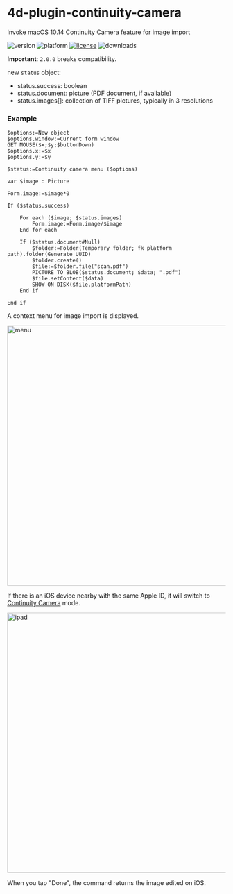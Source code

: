 # 4d-plugin-continuity-camera
Invoke macOS 10.14 Continuity Camera feature for image import

![version](https://img.shields.io/badge/version-19%2B-5682DF)
![platform](https://img.shields.io/static/v1?label=platform&message=mac-intel%20|%20mac-arm&color=blue)
[![license](https://img.shields.io/github/license/miyako/4d-plugin-continuity-camera)](LICENSE)
![downloads](https://img.shields.io/github/downloads/miyako/4d-plugin-continuity-camera/total)

**Important**: `2.0.0` breaks compatibility.

new `status` object:

* status.success: boolean
* status.document: picture (PDF document, if available)
* status.images[]: collection of TIFF pictures, typically in 3 resolutions


### Example

```4d
$options:=New object
$options.window:=Current form window
GET MOUSE($x;$y;$buttonDown)
$options.x:=$x
$options.y:=$y

$status:=Continuity camera menu ($options)

var $image : Picture

Form.image:=$image*0

If ($status.success)
	
	For each ($image; $status.images)
		Form.image:=Form.image/$image
	End for each 
	
	If ($status.document#Null)
		$folder:=Folder(Temporary folder; fk platform path).folder(Generate UUID)
		$folder.create()
		$file:=$folder.file("scan.pdf")
		PICTURE TO BLOB($status.document; $data; ".pdf")
		$file.setContent($data)
		SHOW ON DISK($file.platformPath)
	End if 
	
End if 
```

A context menu for image import is displayed.

<img width="600" alt="menu" src="https://user-images.githubusercontent.com/1725068/131959990-34a71741-ad9b-40e3-9f4c-32f84c803317.png">

If there is an iOS device nearby with the same Apple ID, it will switch to [Continuity Camera](https://developer.apple.com/documentation/appkit/supporting_continuity_camera_in_your_mac_app?language=objc) mode.

<img width="600" alt="ipad" src="https://user-images.githubusercontent.com/1725068/131960007-06262440-56a4-453b-bbdb-dd54a06ef62d.jpeg">

When you tap "Done", the command returns the image edited on iOS.
